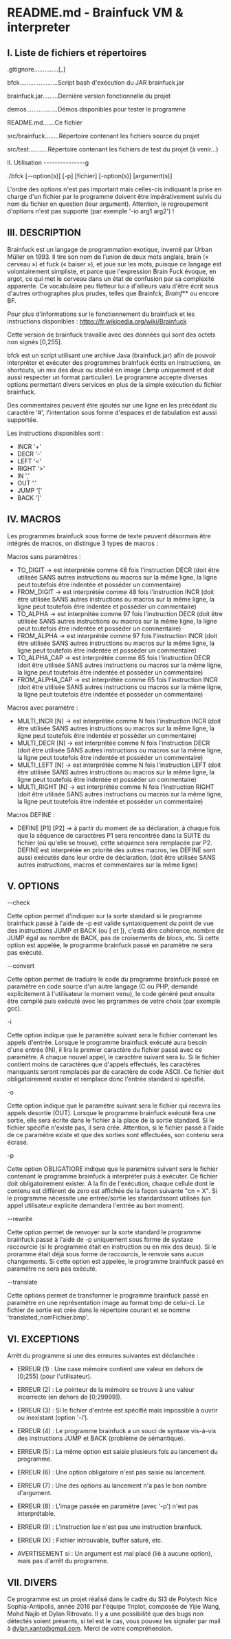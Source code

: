 ﻿README.md - Brainfuck VM & interpreter
=======================================


I. Liste de fichiers et répertoires
-----------------------------------

.gitignore..............\[_\]

bfck......................Script bash d'exécution du JAR brainfuck.jar

brainfuck.jar.........Dernière version fonctionnelle du projet

demos..................Démos disponibles pour tester le programme

README.md.......Ce fichier

src/brainfuck........Répertoire contenant les fichiers source du projet

src/test...........Répertoire contenant les fichiers de test du projet (à venir...)


II. Utilisation 
---------------g

./bfck \[--option(s)\] \[-p\] \[fichier\] \[-option(s)\] \[argument(s)\]

L'ordre des options n'est pas important mais celles-cis indiquant la prise en charge d'un fichier par le programme doivent être impérativement suivis du nom du fichier en question (leur argument). Attention, le regroupement d'options n'est pas supporté (par exemple '-io arg1 arg2') !


III. DESCRIPTION
----------------

Brainfuck est un langage de programmation exotique, inventé par Urban Müller en 1993. Il tire son nom de l’union de deux mots anglais, brain (« cerveau ») et fuck (« baiser »), et joue sur les mots, puisque ce langage est volontairement simpliste, et parce que l'expression Brain Fuck évoque, en argot, ce qui met le cerveau dans un état de confusion par sa complexité apparente. Ce vocabulaire peu flatteur lui a d'ailleurs valu d'être écrit sous d'autres orthographes plus prudes, telles que Brainf*ck, Brainf*** ou encore BF.

Pour plus d'informations sur le fonctionnement du brainfuck et les instructions disponibles : https://fr.wikipedia.org/wiki/Brainfuck

Cette version de brainfuck travaille avec des données qui sont des octets non signés [0,255].

bfck est un script utilisant une archive Java (brainfuck.jar) afin de pouvoir interpréter et exécuter des programmes brainfuck écrits en instructions, en shortcuts, un mix des deux ou stocké en image (.bmp uniquement et doit aussi respecter un format particulier). Le programme accepte diverses options permettant divers services en plus de la simple exécution du fichier brainfuck.

Des commentaires peuvent être ajoutés sur une ligne en les précédant du caractère '#', l'intentation sous forme d'espaces et de tabulation est aussi supportée.

Les instructions disponibles sont :
* INCR  '+'
* DECR  '-'
* LEFT  '<'
* RIGHT '>'
* IN    ','
* OUT   '.'
* JUMP  '['
* BACK  ']'


IV. MACROS
----------

Les programmes brainfuck sous forme de texte peuvent désormais être intégrés de macros, on distingue 3 types de macros :

Macros sans paramètres :
* TO_DIGIT -> est interprétée comme 48 fois l'instruction DECR (doit être utilisée SANS autres instructions ou macros sur la même ligne, la ligne peut toutefois être indentée et posséder un commentaire)
* FROM_DIGIT -> est interprétée comme 48 fois l'instruction INCR (doit être utilisée SANS autres instructions ou macros sur la même ligne, la ligne peut toutefois être indentée et posséder un commentaire)
* TO_ALPHA -> est interprétée comme 97 fois l'instruction DECR (doit être utilisée SANS autres instructions ou macros sur la même ligne, la ligne peut toutefois être indentée et posséder un commentaire)
* FROM_ALPHA -> est interprétée comme 97 fois l'instruction INCR (doit être utilisée SANS autres instructions ou macros sur la même ligne, la ligne peut toutefois être indentée et posséder un commentaire)
* TO\_ALPHA\_CAP -> est interprétée comme 65 fois l'instruction DECR (doit être utilisée SANS autres instructions ou macros sur la même ligne, la ligne peut toutefois être indentée et posséder un commentaire)
* FROM\_ALPHA\_CAP -> est interprétée comme 65 fois l'instruction INCR (doit être utilisée SANS autres instructions ou macros sur la même ligne, la ligne peut toutefois être indentée et posséder un commentaire)

Macros avec paramètre :
* MULTI_INCR \[N\] -> est interprétée comme N fois l'instruction INCR (doit être utilisée SANS autres instructions ou macros sur la même ligne, la ligne peut toutefois être indentée et posséder un commentaire)
* MULTI_DECR \[N\] -> est interprétée comme N fois l'instruction DECR (doit être utilisée SANS autres instructions ou macros sur la même ligne, la ligne peut toutefois être indentée et posséder un commentaire)
* MULTI_LEFT \[N\] -> est interprétée comme N fois l'instruction LEFT (doit être utilisée SANS autres instructions ou macros sur la même ligne, la ligne peut toutefois être indentée et posséder un commentaire)
* MULTI_RIGHT \[N\] -> est interprétée comme N fois l'instruction RIGHT (doit être utilisée SANS autres instructions ou macros sur la même ligne, la ligne peut toutefois être indentée et posséder un commentaire)

Macros DEFINE :
* DEFINE \[P1\] \[P2\] -> à partir du moment de sa déclaration, à chaque fois que la séquence de caractères P1 sera rencontrée dans la SUITE du fichier (où qu'elle se trouve), cette séquence sera remplacée par P2. DEFINE est interprétée en priorité des autres macros, les DEFINE sont aussi exécutés dans leur ordre de déclaration. (doit être utilisée SANS autres instructions, macros et commentaires sur la même ligne)


V. OPTIONS 
-----------

--check
   
Cette option permet d'indiquer sur la sorte standard si le programme brainfuck passé à l'aide de -p est valide syntaxiquement du point de vue des instructions JUMP et BACK (ou [ et ]), c'està dire cohérence, nombre de JUMP égal au nombre de BACK, pas de croisements de blocs, etc. Si cette option est appelée, le programme brainfuck passé en paramètre ne sera pas exécuté.

--convert

Cette option permet de traduire le code du programme brainfuck passé en paramètre en code source d'un autre langage (C ou PHP, demandé explicitement à l'utilisateur le moment venu), le code généré peut ensuite être compilé puis exécuté avec les prgrammes de votre choix (par exemple gcc).

-i	

Cette option indique que le paramètre suivant sera le fichier contenant les appels d'entrée. Lorsque le programme brainfuck exécuté aura besoin d'une entrée (IN), il lira le premier caractère du fichier passé avec ce paramètre. A chaque nouvel appel, le caractère suivant sera lu. Si le fichier contient moins de caractères que d'appels effectués, les caractères manquants seront remplacés par de caractère de code ASCII. Ce fichier doit obligatoirement exister et remplace donc l'entrée standard si spécifié.

-o	

Cette option indique que le paramètre suivant sera le fichier qui recevra les appels desortie (OUT). Lorsque le programme brainfuck exécuté fera une sortie, elle sera écrite dans le fichier à la place de la sortie standard. Si le fichier spécifié n'existe pas, il sera crée. Attention, si le fichier passé à l'aide de ce paramètre existe et que des sorties sont effectuées, son contenu sera écrasé.

-p	

Cette option OBLIGATIORE indique que le paramètre suivant sera le fichier contenant le programme brainfuck à interpréter puis à exécuter. Ce fichier doit obligatoirement exister. A la fin de l'exécution, chaque cellule dont le contenu est différent de zero est affichée de la façon suivante "cn = X". Si le programme nécessite une entrée/sortie les standardssont utilisés (un appel utilisateur explicite demandera l'entrée au bon moment).

--rewrite

Cette option permet de renvoyer sur la sorte standard le programme brainfuck passé à l'aide de -p uniquement sous forme de systaxe raccourcie (si le programme était en instruction ou en mix des deux). Si le proramme était déjà sous forme de raccourcis, le renvoie sans aucun changements. Si cette option est appelée, le programme brainfuck passé en paramètre ne sera pas exécuté.
		
--translate

Cette options permet de transformer le programme brainfuck passé en paramètre en une représentation image au format bmp de celui-ci. Le fichier de sortie est crée dans le répertoire courant et se nomme 'translated_nomFichier.bmp'.


VI. EXCEPTIONS
-------------

Arrêt du programme si une des erreures suivantes est déclanchée :
* ERREUR (1) : Une case mémoire contient une valeur en dehors de \[0;255\] (pour l'utilisateur).
* ERREUR (2) : Le pointeur de la mémoire se trouve à une valeur incorrecte (en dehors de \[0;29999\]).
* ERREUR (3) : Si le fichier d'entrée est spécifié mais impossible à ouvrir ou inexistant (option '-i').
* ERREUR (4) : Le programme brainfuck a un souci de syntaxe vis-à-vis des instructions JUMP et BACK (problème de sémantique).
* ERREUR (5) : La même option est saisie plusieurs fois au lancement du programme.
* ERREUR (6) : Une option obligatoire n'est pas saisie au lancement.
* ERREUR (7) : Une des options au lancement n'a pas le bon nombre d'argument.
* ERREUR (8) : L'image passée en paramètre (avec '-p') n'est pas interprétable.
* ERREUR (9) : L'instruction lue n'est pas une instruction brainfuck.

* ERREUR (X) : Fichier introuvable, buffer saturé, etc.

* AVERTISEMENT si : Un argument est mal placé (lié à aucune option), mais pas d'arrêt du programme.


VII. DIVERS
----------

Ce programme est un projet réalisé dans le cadre du SI3 de Polytech Nice Sophia-Antipolis, année 2016 par l'équipe Triplot, composée de Yijie Wang, Mohd Najib et Dylan Ritrovato. Il y a une possibilité que des bugs non détectés soient présents, si tel est le cas, vous pouvez les signaler par mail à dylan.xanto@gmail.com. Merci de votre compréhension.
